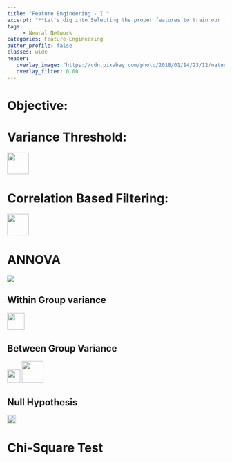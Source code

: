 ```yaml
---
title: "Feature Engineering - I "
excerpt: "**Let's dig into Selecting the proper features to train our models with a little bit of Statistics - i) Variance-based methods, ii) Correlation-based, iii) ANNOVA test, iv) Chi-square test.**"
tags:
     - Neural Network
categories: Feature-Engineering
author_profile: false
classes: wide
header: 
   overlay_image: "https://cdn.pixabay.com/photo/2018/01/14/23/12/nature-3082832_960_720.jpg"
   overlay_filter: 0.00
---
```

# Objective:

# Variance Threshold:
<image src = "https://user-images.githubusercontent.com/52605586/218003230-1b5bab53-0716-4aa0-9f81-82f31464e136.png" height=50px>

# Correlation Based Filtering:
<image src="https://user-images.githubusercontent.com/52605586/218004357-89a8210b-33b6-4582-9bdd-387c888b6d34.png" height=50px>

# ANNOVA

<img src= "https://latex.codecogs.com/gif.latex?%5Cdpi%7B120%7D%20F-score%20%3D%20%5Cfrac%7BBetween%20Group%20Variance%7D%7BWithin%20Group%20Variance%7D">

## Within Group variance
<img src = "https://latex.codecogs.com/gif.latex?%5Cdpi%7B120%7D%20SSW%20%3D%20%5Csum_%7Bi%20%5Cepsilon%20Amazon%7D%5Cleft%20%28%20x_%7Bi%7D%20-%20%5Cmu_%7BA%7D%5Cright%20%29%5E%7B2%7D%20&plus;%20%5Csum_%7Bi%20%5Cepsilon%20Bajaj%7D%5Cleft%20%28%20x_%7Bi%7D%20-%20%5Cmu_%7BB%7D%5Cright%20%29%5E%7B2%7D%20&plus;%20%5Csum_%7Bi%20%5Cepsilon%20TCS%7D%5Cleft%20%28%20x_%7Bi%7D%20-%20%5Cmu_%7BT%7D%5Cright%20%29%5E%7B2%7D" height=40px>

## Between Group Variance
<img src = "https://latex.codecogs.com/gif.latex?%5Cdpi%7B200%7D%20%5Csmall%20SSB%20%3D%20n_%7B1%7D%5Cast%20%5Cleft%20%28%20%5Cmu_%7BT%7D%20-%20%5Cmu_%7Bsal%7D%20%5Cright%20%29%5E%7B2%7D%20&plus;%20n_%7B2%7D%5Cast%20%5Cleft%20%28%20%5Cmu_%7BA%7D%20-%20%5Cmu_%7Bsal%7D%20%5Cright%20%29%5E%7B2%7D%20&plus;%20n_%7B3%7D%5Cast%20%5Cleft%20%28%20%5Cmu_%7BB%7D%20-%20%5Cmu_%7Bsal%7D%20%5Cright%20%29%5E%7B2%7D" height=30px>

<img src = "https://latex.codecogs.com/gif.latex?%5Cdpi%7B200%7D%20%5Csmall%20F-score%20%3D%20%5Cfrac%7BSSB%20/%20DOF_%7BW%7D%7D%7BSSW/%20DOF_%7BB%7D%7D" height=50px>

## Null Hypothesis 
<img src="https://latex.codecogs.com/gif.latex?%5Cdpi%7B200%7D%20%5Csmall%20H_%7B0%7D%3A%20%5Cmu_%7BA%7D%20%3D%20%5Cmu_%7BB%7D%20%3D%20%5Cmu_%7BT%7D" height=20px> 

# Chi-Square Test
